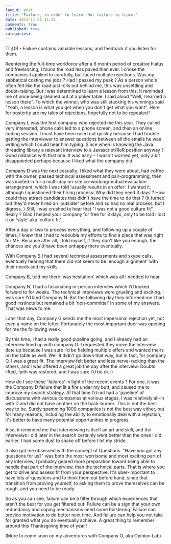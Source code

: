 ```yaml
---
layout: post
title: "Failure, in order to learn. Not failure to learn."
date: 2013-11-25 11:31
comments: true
published: true
categories: 
---
```


TL;DR - Failure contains valuable lessons, and feedback if you listen for them.

Reentering the full-time workforce after a 6 month period of creative hiatus  and freelancing, I found the road less paved than ever. I chose the companies I applied to carefully, but faced multiple rejections. Was my sabbatical costing me jobs ? Had I passed my peak ? As a person who's often felt like the road just rolls out behind me, this was unsettling and doubt-raising. But I was determined to learn a lesson from this. It reminded me of once being cleaned out at a poker table. I said aloud "Well, I learned a lesson there". To which the winner, who was still stacking his winnings said "Yeah, a lesson is what you get when you don't get what you want". Here for posterity are my tales of rejections, hopefully not to be repeated !

Company L was the first company who rejected me this year. They called very interested, phone calls led to a phone screen, and then an online coding session. I must have been ruled out quickly because I had trouble getting the interviewer to answer questions between all the emails he was writing which I could hear him typing. Since when is knowing the Java threading library a relevant interview to a Javascript/RoR position anyway ? Good riddance with that one. It was early - I wasn't worried yet, only a bit disappointed perhaps because I liked what the company did.

Company D was the next casualty. I liked what they were about, had coffee with the owner, passed technical assessment and pair-programming, then was invited in for a multi-day on-site co-working/mutual evaluation arrangement, which I was told 'usually results in an offer'. I wanted it, although I questioned their hiring process: Why did they need 3 days ? How could they attract candidates that didn't have the time to do that ? (It turned out they'd never hired an 'outsider' before and so had no real process, but I digress..) Still, I was crushed to hear that "I was not a good culture fit". Really ? Glad I helped your company for free for 3 days, only to be told I lost it on 'style' aka 'culture fit'.

After a day or two to process everything, and following up a couple of times, I knew that I had to redouble my efforts to find a place that was right for ME. Because after all, I told myself, if they don't like you enough, the chances are you'd have been unhappy there eventually. 

With Company S I had several technical assessments and skype calls, eventually hearing that there did not seem to be 'enough alignment' with their needs and my skills. 

Company B, told me there 'was hesitation' which was all I needed to hear. 

Company N, I had a fascinating in-person interview which I'd looked forward to for weeks. The technical interviews were grueling and exciting. I was sure I'd land Company N. But the following day they informed me I had good instincts but remained a bit 'non-committal' in some of my answers. That was news to me.

Later that day, Company G sends me the most impersonal rejection yet, not even a name on the letter. Fortunately the most important door was opening for me the following week.

By this time, I had a really good pipeline going, and I already had an interview lined up with company O. I requested they move the interview date up because I was sure I'd be fielding multiple offers and wanted theirs on the table as well. Well it didn't go down that way, but in fact, for company O, I was a great fit. The interview felt better and less nerve-racking than the others, and I was offered a great job the day after the interview. Doubts lifted, faith was restored, and I was sure I'd be ok :)

How do I see these 'failures' in light of the recent events ? For one, it was the Company D failure that lit a fire under my butt, and caused me to improve my search strategy. At that time I'd not had a 'pipeline' of discussions with various companies at various stages, I was relatively all-in with D and did not have another on the back-burner. This is not the best way to be. Surely spamming 1000 companies is not the best way either, but for many reasons, including the ability to emotionally deal with a rejection, it's better to have many potential opportunities in progress. 

Also, it reminded me that interviewing is itself an art and skill, and the interviews I did later in the search certainly went better than the ones I did earlier. I had some dust to shake off before I hit my stride. 

It also got me obsessed with the concept of Questions. "Have you got any questions for us?" was both the most worrisome and most exciting part of any interview, I probably geared more preparation toward being able to handle that part of the interview, than the technical parts. That is where you get to drive and assess fit from your perspective. It's uber-important to have lots of questions and to think them out before hand, since that transition from proving yourself, to asking them to prove themselves can be rough, and you need to be ready.

So as you can see, failure can be a filter through which experiences that aren't the best for you get filtered out. Failure can be a sign that your own redundancy and coping mechanisms need some bolstering. Failure can provide motivation to do better next time. And failure can help you not take for granted what you do eventually achieve. A great thing to remember around this Thanksgiving time of year ! 

(More to come soon on my adventures with Company O, aka Opinion Lab)

































